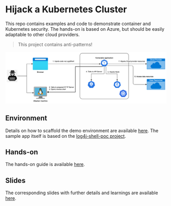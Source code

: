 # Hijack a Kubernetes Cluster

This repo contains examples and code to demonstrate container and Kubernetes security. The hands-on is based on Azure, but should be easily adaptable to other cloud providers.

> This project contains anti-patterns!

![Hijack Kubernetes](./docs/hijack-kubernetes.png)

## Environment

Details on how to scaffold the demo environment are available [here](./docs/env.md). The sample app itself is based on the [log4j-shell-poc project](https://github.com/kozmer/log4j-shell-poc).

## Hands-on

The hands-on guide is available [here](./docs/hands-on.md).

## Slides

The corresponding slides with further details and learnings are available [here](./docs/hijack-kubernetes.pdf).
